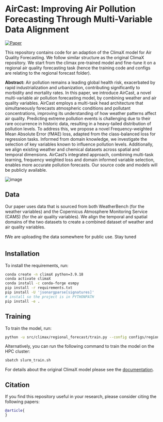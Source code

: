
# AirCast: Improving Air Pollution Forecasting Through Multi-Variable Data Alignment
[![Paper](https://img.shields.io/badge/arXiv-2301.10343-blue)]()

This repository contains code for an adaption of the ClimaX model for Air Quality Forecasting. We follow similar structure as the original ClimaX repository. We start from the climax pre-trained model and fine-tune it on a regional air quality forecasting task (hence the training code and configs are relating to the regional forecast folder).


**Abstract:** Air pollution remains a leading global health risk, exacerbated by rapid industrialization and urbanization, contributing significantly to morbidity and mortality rates. In this paper, we introduce AirCast, a novel multi-variable air pollution forecasting model, by combining weather and air quality variables. AirCast employs a multi-task head architecture that simultaneously forecasts atmospheric conditions and pollutant concentrations, improving its understanding of how weather patterns affect air quality. Predicting extreme pollution events is challenging due to their rare occurrence in historic data, resulting in a heavy-tailed distribution of pollution levels. To address this, we propose a novel Frequency-weighted Mean Absolute Error (fMAE) loss, adapted from the class-balanced loss for regression tasks. Informed from domain knowledge, we investigate the selection of key variables known to influence pollution levels. Additionally, we align existing weather and chemical datasets across spatial and temporal dimensions. AirCast’s integrated approach, combining multi-task learning, frequency weighted loss and domain informed variable selection, enables more accurate pollution forecasts. Our source code and models will be publicly available.

![image](https://github.com/user-attachments/assets/3bdbe238-3a86-4203-a846-5f46f527ff7f)


## Data

Our paper uses data that is sourced from both WeatherBench (for the weather variables) and the Copernicus Atmosphere Monitoring Service (CAMS) (for the air quality variables). We align the temporal and spatial domains of the two datasets to create a combined dataset of weather and air quality variables. 

❗We are uploading the data somewhere for public use. Stay tuned 


## Installation
To install the requirements, run:
```bash
conda create -n climaX python=3.9.18
conda activate climaX 
conda install -c conda-forge esmpy
pip install -r requirements.txt
pip install -U 'jsonargparse[signatures]'
# install so the project is in PYTHONPATH
pip install -e .
```


## Training

To train the model, run:
```bash
python -u src/climax/regional_forecast/train.py --config configs/regional_forecast_climax_full.yaml
```

Alternatively, you can run the following command to train the model on the HPC cluster:
```bash
sbatch slurm_train.sh
```




For details about the original ClimaX model please see the [documentation](https://microsoft.github.io/ClimaX).

## Citation

If you find this repository useful in your research, please consider citing the following papers:

```bibtex
@article{
}

```
  
